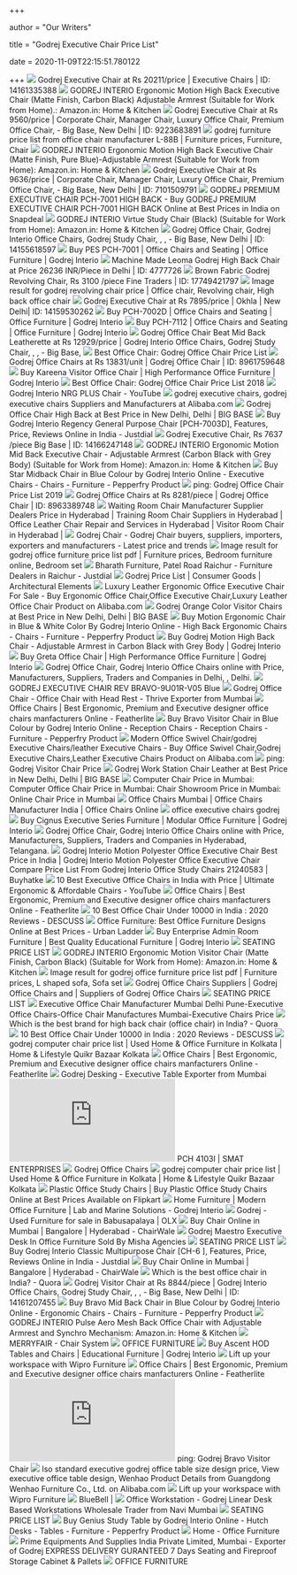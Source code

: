 +++
        
author = "Our Writers"
        
title = "Godrej Executive Chair Price List"
        
date = 2020-11-09T22:15:51.780122
        
+++
[ ![](https://5.imimg.com/data5/BV/YR/MY-3198171/godrej-premium-executive-very-high-back-chair-500x500.jpeg)](https://5.imimg.com/data5/BV/YR/MY-3198171/godrej-premium-executive-very-high-back-chair-500x500.jpeg) Godrej Executive Chair at Rs 20211/price | Executive Chairs | ID:  14161335388
[ ![](https://images-na.ssl-images-amazon.com/images/I/61xpq5v9CWL._SY679_.jpg)](https://images-na.ssl-images-amazon.com/images/I/61xpq5v9CWL._SY679_.jpg) GODREJ INTERIO Ergonomic Motion High Back Executive Chair (Matte Finish,  Carbon Black) Adjustable Armrest (Suitable for Work from Home).: Amazon.in:  Home & Kitchen
[ ![](https://5.imimg.com/data5/DY/HN/MY-3198171/godrej-executive-chair-500x500.jpg)](https://5.imimg.com/data5/DY/HN/MY-3198171/godrej-executive-chair-500x500.jpg) Godrej Executive Chair at Rs 9560/price | Corporate Chair, Manager Chair,  Luxury Office Chair, Premium Office Chair,   - Big Base,  New Delhi | ID: 9223683891
[ ![](https://i.pinimg.com/originals/00/31/42/003142a37e24bb9b22b79b2b8314fb22.jpg)](https://i.pinimg.com/originals/00/31/42/003142a37e24bb9b22b79b2b8314fb22.jpg) godrej furniture price list from office chair manufacturer L-88B | Furniture  prices, Furniture, Chair
[ ![](https://images-na.ssl-images-amazon.com/images/I/61Fux5YhyhL._SY679_.jpg)](https://images-na.ssl-images-amazon.com/images/I/61Fux5YhyhL._SY679_.jpg) GODREJ INTERIO Ergonomic Motion High Back Executive Chair (Matte Finish,  Pure Blue)-Adjustable Armrest (Suitable for Work from Home): Amazon.in:  Home & Kitchen
[ ![](https://4.imimg.com/data4/EE/UG/MY-3198171/godrej-pulse-mid-back-with-fixed-arms-chair-500x500.jpeg)](https://4.imimg.com/data4/EE/UG/MY-3198171/godrej-pulse-mid-back-with-fixed-arms-chair-500x500.jpeg) Godrej Executive Chair at Rs 9636/price | Corporate Chair, Manager Chair,  Luxury Office Chair, Premium Office Chair,   - Big Base,  New Delhi | ID: 7101509791
[ ![](https://n1.sdlcdn.com/imgs/i/j/a/GODREJ-PREMIUM-EXECUTIVE-CHAIR-PCH-SDL992890844-1-17b27.png)](https://n1.sdlcdn.com/imgs/i/j/a/GODREJ-PREMIUM-EXECUTIVE-CHAIR-PCH-SDL992890844-1-17b27.png) GODREJ PREMIUM EXECUTIVE CHAIR PCH-7001 HIGH BACK - Buy GODREJ PREMIUM EXECUTIVE  CHAIR PCH-7001 HIGH BACK Online at Best Prices in India on Snapdeal
[ ![](https://images-na.ssl-images-amazon.com/images/I/51U7CY0zQWL._SY879_.jpg)](https://images-na.ssl-images-amazon.com/images/I/51U7CY0zQWL._SY879_.jpg) GODREJ INTERIO Virtue Study Chair (Black) (Suitable for Work from Home):  Amazon.in: Home & Kitchen
[ ![](https://4.imimg.com/data4/HW/GK/MY-3198171/godrej-beat-mid-back-fabric-chair-500x500.jpeg)](https://4.imimg.com/data4/HW/GK/MY-3198171/godrej-beat-mid-back-fabric-chair-500x500.jpeg) Godrej Office Chair, Godrej Interio Office Chairs, Godrej Study Chair,    ,   ,      - Big  Base, New Delhi | ID: 14155618597
[ ![](http://b2b.godrejinterio.com/godrejInterio/ProductImages/PCH-7001_large.jpg)](http://b2b.godrejinterio.com/godrejInterio/ProductImages/PCH-7001_large.jpg) Buy PES PCH-7001 | Office Chairs and Seating | Office Furniture | Godrej  Interio
[ ![](https://tiimg.tistatic.com/fp/1/004/777/leoma-godrej-high-back-chair-726.jpg)](https://tiimg.tistatic.com/fp/1/004/777/leoma-godrej-high-back-chair-726.jpg) Machine Made Leoma Godrej High Back Chair at Price 26236 INR/Piece in Delhi  | ID: 4777726
[ ![](https://5.imimg.com/data5/HD/MH/MY-2703322/img_0564-250x250.jpeg)](https://5.imimg.com/data5/HD/MH/MY-2703322/img_0564-250x250.jpeg) Brown Fabric Godrej Revolving Chair, Rs 3100 /piece Fine Traders | ID:  17749421797
[ ![](https://i.pinimg.com/originals/7e/d6/e4/7ed6e43b7e01729e5fc13b0c77b3dbf6.jpg)](https://i.pinimg.com/originals/7e/d6/e4/7ed6e43b7e01729e5fc13b0c77b3dbf6.jpg) Image result for godrej revolving chair price | Office chair, Revolving  chair, High back office chair
[ ![](https://5.imimg.com/data5/VC/PC/MY-3198171/godrej-oxbo-mid-back-chair-500x500.jpeg)](https://5.imimg.com/data5/VC/PC/MY-3198171/godrej-oxbo-mid-back-chair-500x500.jpeg) Godrej Executive Chair at Rs 7895/price | Okhla | New Delhi| ID: 14159530262
[ ![](http://b2b.godrejinterio.com/GodrejInterio/ProductImages/PCH-7002D_large.jpg)](http://b2b.godrejinterio.com/GodrejInterio/ProductImages/PCH-7002D_large.jpg) Buy PCH-7002D | Office Chairs and Seating | Office Furniture | Godrej  Interio
[ ![](http://www.godrejlocks.com/GodrejInterio/ProductImages/PCH-7112_sm.jpg)](http://www.godrejlocks.com/GodrejInterio/ProductImages/PCH-7112_sm.jpg) Buy PCH-7112 | Office Chairs and Seating | Office Furniture | Godrej Interio
[ ![](https://4.imimg.com/data4/LG/ND/MY-3198171/godrej-beat-mid-back-leatherette-chair-500x500.jpeg)](https://4.imimg.com/data4/LG/ND/MY-3198171/godrej-beat-mid-back-leatherette-chair-500x500.jpeg) Godrej Office Chair Beat Mid Back Leatherette at Rs 12929/price | Godrej  Interio Office Chairs, Godrej Study Chair,   ,    ,      - Big Base,
[ ![](https://4.imimg.com/data4/QH/QY/MY-3716605/godrej-mesh-back-chair-250x250.jpg)](https://4.imimg.com/data4/QH/QY/MY-3716605/godrej-mesh-back-chair-250x250.jpg) Best Office Chair: Godrej Office Chair Price List
[ ![](https://3.imimg.com/data3/GN/FB/MY-3198171/godrej-chair-kareena-mid-back-500x500.jpg)](https://3.imimg.com/data3/GN/FB/MY-3198171/godrej-chair-kareena-mid-back-500x500.jpg) Godrej Office Chairs at Rs 13831/unit | Godrej Office Chair | ID: 8961759648
[ ![](http://www.healthseating.in/Godrejinterio/ProductImages/Kareena-Visitor_sm.jpg)](http://www.healthseating.in/Godrejinterio/ProductImages/Kareena-Visitor_sm.jpg) Buy Kareena Visitor Office Chair | High Performance Office Furniture |  Godrej Interio
[ ![](https://lh5.googleusercontent.com/proxy/-sZ6lyv-OQTWG3u0efRZWrgsK4rV0VJccfjhheJg26bEKBTrwU6zF1K9GcNWDR4YQYO77NVBQ2mBOwXlWGtan9B6OZN5wxnhZ5YybchsNc5a8LNfMA=s0-d)](https://lh5.googleusercontent.com/proxy/-sZ6lyv-OQTWG3u0efRZWrgsK4rV0VJccfjhheJg26bEKBTrwU6zF1K9GcNWDR4YQYO77NVBQ2mBOwXlWGtan9B6OZN5wxnhZ5YybchsNc5a8LNfMA=s0-d) Best Office Chair: Godrej Office Chair Price List 2018
[ ![](https://i.ytimg.com/vi/oi2HdAV4sgA/maxresdefault.jpg)](https://i.ytimg.com/vi/oi2HdAV4sgA/maxresdefault.jpg) Godrej Interio NRG PLUS Chair - YouTube
[ ![](https://s.alicdn.com/@sc01/kf/HTB1_VMbJXuWBuNjSszbq6AS7FXar.jpg_300x300.jpg)](https://s.alicdn.com/@sc01/kf/HTB1_VMbJXuWBuNjSszbq6AS7FXar.jpg_300x300.jpg) godrej executive chairs, godrej executive chairs Suppliers and  Manufacturers at Alibaba.com
[ ![](https://tiimg.tistatic.com/fp/2/002/003/godrej-office-chair-high-back-128.jpg)](https://tiimg.tistatic.com/fp/2/002/003/godrej-office-chair-high-back-128.jpg) Godrej Office Chair High Back at Best Price in New Delhi, Delhi | BIG BASE
[ ![](https://content.jdmagicbox.com/quickquotes/images_main/godrej_interio_regency_general_purpose_chair_pch_7003d__10366959_0.jpg)](https://content.jdmagicbox.com/quickquotes/images_main/godrej_interio_regency_general_purpose_chair_pch_7003d__10366959_0.jpg) Buy Godrej Interio Regency General Purpose Chair [PCH-7003D], Features,  Price, Reviews Online in India - Justdial
[ ![](https://5.imimg.com/data5/FQ/NY/MY-3198171/godrej-executive-chair-500x500.jpg)](https://5.imimg.com/data5/FQ/NY/MY-3198171/godrej-executive-chair-500x500.jpg) Godrej Executive Chair, Rs 7637 /piece Big Base | ID: 14166247148
[ ![](https://images-na.ssl-images-amazon.com/images/I/513weN9n45L._SY679_.jpg)](https://images-na.ssl-images-amazon.com/images/I/513weN9n45L._SY679_.jpg) GODREJ INTERIO Ergonomic Motion Mid Back Executive Chair - Adjustable  Armrest (Carbon Black with Grey Body) (Suitable for Work from Home):  Amazon.in: Home & Kitchen
[ ![](https://ii1.pepperfry.com/media/catalog/product/s/t/800x880/star-midback--in-blue-colour--by-godrej-star-midback--in-blue-colour--by-godrej-eugipi.jpg)](https://ii1.pepperfry.com/media/catalog/product/s/t/800x880/star-midback--in-blue-colour--by-godrej-star-midback--in-blue-colour--by-godrej-eugipi.jpg) Buy Star Midback Chair in Blue Colour by Godrej Interio Online - Executive  Chairs - Chairs - Furniture - Pepperfry Product
[ ![](https://5.imimg.com/data5/BH/EU/MY-3198171/godrej-diva-revolving-low-back-500x500.jpeg)](https://5.imimg.com/data5/BH/EU/MY-3198171/godrej-diva-revolving-low-back-500x500.jpeg) ping: Godrej Office Chair Price List 2019
[ ![](https://3.imimg.com/data3/JF/JV/MY-3198171/godrej-arm-chairs-500x500.jpg)](https://3.imimg.com/data3/JF/JV/MY-3198171/godrej-arm-chairs-500x500.jpg) Godrej Office Chairs at Rs 8281/piece | Godrej Office Chair | ID: 8963389748
[ ![](http://www.chairdekho.com/admin/secondpage1/3021_Cherry_H_Back_Y.jpg)](http://www.chairdekho.com/admin/secondpage1/3021_Cherry_H_Back_Y.jpg) Waiting Room Chair Manufacturer Supplier Dealers Price in Hyderabad |  Training Room Chair Suppliers in Hyderabad | Office Leather Chair Repair  and Services in Hyderabad | Visitor Room Chair in Hyderabad |
[ ![](https://static.connect2india.com/c2icd/company_resources/3169601/images/products/product-godrej-office-chair.jpg)](https://static.connect2india.com/c2icd/company_resources/3169601/images/products/product-godrej-office-chair.jpg) Godrej Chair - Godrej Chair buyers, suppliers, importers, exporters and  manufacturers - Latest price and trends
[ ![](https://i.pinimg.com/564x/9d/35/55/9d3555041dd56a751c0dc878410118da.jpg)](https://i.pinimg.com/564x/9d/35/55/9d3555041dd56a751c0dc878410118da.jpg) Image result for godrej office furniture price list pdf | Furniture prices,  Bedroom furniture online, Bedroom set
[ ![](https://content3.jdmagicbox.com/comp/raichur/k5/9999p8532.8532.120313122528.r2k5/catalogue/bharath-furniture-raichur-2c2mo.jpg)](https://content3.jdmagicbox.com/comp/raichur/k5/9999p8532.8532.120313122528.r2k5/catalogue/bharath-furniture-raichur-2c2mo.jpg) Bharath Furniture, Patel Road Raichur - Furniture Dealers in Raichur -  Justdial
[ ![](https://imgv2-2-f.scribdassets.com/img/document/125489101/original/c091eb303b/1603098225?v=1)](https://imgv2-2-f.scribdassets.com/img/document/125489101/original/c091eb303b/1603098225?v=1) Godrej Price List | Consumer Goods | Architectural Elements
[ ![](https://sc01.alicdn.com/img/pb/896/408/801/801408896_686.jpg)](https://sc01.alicdn.com/img/pb/896/408/801/801408896_686.jpg) Luxury Leather Ergonomic Office Executive Chair For Sale - Buy Ergonomic Office  Chair,Office Executive Chair,Luxury Leather Office Chair Product on  Alibaba.com
[ ![](https://tiimg.tistatic.com/fp/2/002/003/godrej-office-chair-visitor-fabric-026.jpg)](https://tiimg.tistatic.com/fp/2/002/003/godrej-office-chair-visitor-fabric-026.jpg) Godrej Orange Color Visitor Chairs at Best Price in New Delhi, Delhi | BIG  BASE
[ ![](https://ii1.pepperfry.com/media/catalog/product/m/o/1100x1210/motion-high-back-ergonomic-chair-in-navy-blue---white-color-by-godrej-interio-motion-high-back-ergon-ea7o6m.jpg)](https://ii1.pepperfry.com/media/catalog/product/m/o/1100x1210/motion-high-back-ergonomic-chair-in-navy-blue---white-color-by-godrej-interio-motion-high-back-ergon-ea7o6m.jpg) Buy Motion Ergonomic Chair in Blue & White Color By Godrej Interio Online -  High Back Ergonomic Chairs - Chairs - Furniture - Pepperfry Product
[ ![](https://www.godrejinterio.com/imagestore/B2C/56101522SD02049/56101522SD02049_01_500x500.png)](https://www.godrejinterio.com/imagestore/B2C/56101522SD02049/56101522SD02049_01_500x500.png) Buy Godrej Motion High Back Chair - Adjustable Armrest in Carbon Black with  Grey Body | Godrej Interio
[ ![](http://www.godrejmhe.in/GodrejInterio/ProductImages/Greta-L01.jpg)](http://www.godrejmhe.in/GodrejInterio/ProductImages/Greta-L01.jpg) Buy Greta Office Chair | High Performance Office Furniture | Godrej Interio
[ ![](https://5.imimg.com/data5/RH/WI/GLADMIN-2/godrej-office-chair-500x500.jpg)](https://5.imimg.com/data5/RH/WI/GLADMIN-2/godrej-office-chair-500x500.jpg) Godrej Office Chair, Godrej Interio Office Chairs online with Price,  Manufacturers, Suppliers, Traders and Companies in Delhi, , Delhi.
[ ![](https://www.cmmarena.com/image/cache/ABC/goderj/102628/01-600x600.png)](https://www.cmmarena.com/image/cache/ABC/goderj/102628/01-600x600.png) GODREJ EXECUTIVE CHAIR REV BRAVO-9U01R-V05 Blue
[ ![](https://5.imimg.com/data5/JT/DA/DL/SELLER-3769111/office-chair-with-coat-hanger-thrive-500x500.jpg)](https://5.imimg.com/data5/JT/DA/DL/SELLER-3769111/office-chair-with-coat-hanger-thrive-500x500.jpg) Godrej Office Chair - Office Chair with Head Rest - Thrive Exporter from  Mumbai
[ ![](https://www.featherlitefurniture.com/drupal/sites/default/files/products/helix1.jpg)](https://www.featherlitefurniture.com/drupal/sites/default/files/products/helix1.jpg) Office Chairs | Best Ergonomic, Premium and Executive designer office chairs  manfacturers Online - Featherlite
[ ![](https://ii1.pepperfry.com/media/catalog/product/b/r/800x880/bravo-visitor-by-godrej-bravo-visitor-by-godrej-03bwev.jpg)](https://ii1.pepperfry.com/media/catalog/product/b/r/800x880/bravo-visitor-by-godrej-bravo-visitor-by-godrej-03bwev.jpg) Buy Bravo Visitor Chair in Blue Colour by Godrej Interio Online - Reception  Chairs - Reception Chairs - Furniture - Pepperfry Product
[ ![](https://sc02.alicdn.com/kf/HTB1g6I2hXooBKNjSZPhq6A2CXXax/200558462/HTB1g6I2hXooBKNjSZPhq6A2CXXax.jpg)](https://sc02.alicdn.com/kf/HTB1g6I2hXooBKNjSZPhq6A2CXXax/200558462/HTB1g6I2hXooBKNjSZPhq6A2CXXax.jpg) Modern Office Swivel Chair/godrej Executive Chairs/leather Executive Chairs  - Buy Office Swivel Chair,Godrej Executive Chairs,Leather Executive Chairs  Product on Alibaba.com
[ ![](http://www.arbour.in/image/cache/catalog/Camera%20Images%2016%20jan%2018/Mesh%20chair%20with%20adjustable%20handle%20view%202-600x600.jpg)](http://www.arbour.in/image/cache/catalog/Camera%20Images%2016%20jan%2018/Mesh%20chair%20with%20adjustable%20handle%20view%202-600x600.jpg) ping: Godrej Visitor Chair Price
[ ![](https://tiimg.tistatic.com/fp/3/002/003/godrej-work-station-chair-leather-110.jpg)](https://tiimg.tistatic.com/fp/3/002/003/godrej-work-station-chair-leather-110.jpg) Godrej Work Station Chair Leather at Best Price in New Delhi, Delhi | BIG  BASE
[ ![](http://chairdekho.com/admin/thumbnail/8024_Olive_H_Thumbnail.jpg)](http://chairdekho.com/admin/thumbnail/8024_Olive_H_Thumbnail.jpg) Computer Chair Price in Mumbai: Computer Office Chair Price in Mumbai: Chair  Showroom Price in Mumbai: Online Chair Price in Mumbai
[ ![](https://chairsbazaar.in/images/products/kelly_h.jpg)](https://chairsbazaar.in/images/products/kelly_h.jpg) Office Chairs Mumbai | Office Chairs Manufacturer India | Office Chairs  Online
[ ![](https://www.apresfurniture.co.uk/media/catalog/product/cache/1/thumbnail/9df78eab33525d08d6e5fb8d27136e95/p/o/poi-8.jpg)](https://www.apresfurniture.co.uk/media/catalog/product/cache/1/thumbnail/9df78eab33525d08d6e5fb8d27136e95/p/o/poi-8.jpg) office executive chairs godrej
[ ![](http://b2b.godrejinterio.com/Godrejinterio/ProductImages/cignus-1.jpg)](http://b2b.godrejinterio.com/Godrejinterio/ProductImages/cignus-1.jpg) Buy Cignus Executive Series Furniture | Modular Office Furniture | Godrej  Interio
[ ![](https://5.imimg.com/data5/IB/KC/MY-2181276/black-executive-high-back-chair-250x250.jpg)](https://5.imimg.com/data5/IB/KC/MY-2181276/black-executive-high-back-chair-250x250.jpg) Godrej Office Chair, Godrej Interio Office Chairs online with Price,  Manufacturers, Suppliers, Traders and Companies in Hyderabad, Telangana.
[ ![](https://rukminim1.flixcart.com/image/300/300/jdvziq80/office-study-chair/z/n/m/pp-56101522sd02051-godrej-interio-original-imaf2p3gkpasaxmz.jpeg?q=90)](https://rukminim1.flixcart.com/image/300/300/jdvziq80/office-study-chair/z/n/m/pp-56101522sd02051-godrej-interio-original-imaf2p3gkpasaxmz.jpeg?q=90) Godrej Interio Motion Polyester Office Executive Chair Best Price in India  | Godrej Interio Motion Polyester Office Executive Chair Compare Price List  From Godrej Interio Office Study Chairs 21240583 | Buyhatke
[ ![](https://i.ytimg.com/vi/B9LKS5ZdFzQ/maxresdefault.jpg)](https://i.ytimg.com/vi/B9LKS5ZdFzQ/maxresdefault.jpg) 10 Best Executive Office Chairs in India with Price | Ultimate Ergonomic &  Affordable Chairs - YouTube
[ ![](https://www.featherlitefurniture.com/drupal/sites/default/files/products/C1P02-01.jpg)](https://www.featherlitefurniture.com/drupal/sites/default/files/products/C1P02-01.jpg) Office Chairs | Best Ergonomic, Premium and Executive designer office chairs  manfacturers Online - Featherlite
[ ![](https://www.descuss.com/wp-content/uploads/2020/10/617i8EKpyL._SL1499_-682x1024.jpg)](https://www.descuss.com/wp-content/uploads/2020/10/617i8EKpyL._SL1499_-682x1024.jpg) 10 Best Office Chair Under 10000 in India : 2020 Reviews - DESCUSS
[ ![](https://www.ulcdn.net/opt/www.ulcdn.net/images/taxon_images/taxon/13057/taxon_col_3/Artboard_2.png)](https://www.ulcdn.net/opt/www.ulcdn.net/images/taxon_images/taxon/13057/taxon_col_3/Artboard_2.png) Office Furniture: Best Office Furniture Designs Online at Best Prices -  Urban Ladder
[ ![](http://www.godrejlocks.com/godrejInterio/ProductImages/LargeImages/enterprise_big1.jpg)](http://www.godrejlocks.com/godrejInterio/ProductImages/LargeImages/enterprise_big1.jpg) Buy Enterprise Admin Room Furniture | Best Quality Educational Furniture |  Godrej Interio
[ ![](x-raw-image:///6d20c82ccd18f54a1e52d1ff870ed12e455b32c1efed4f5baee7ca03ea7c20b2)](x-raw-image:///6d20c82ccd18f54a1e52d1ff870ed12e455b32c1efed4f5baee7ca03ea7c20b2) SEATING PRICE LIST
[ ![](https://images-na.ssl-images-amazon.com/images/I/61r3StsW1TL._SL1499_.jpg)](https://images-na.ssl-images-amazon.com/images/I/61r3StsW1TL._SL1499_.jpg) GODREJ INTERIO Ergonomic Motion Visitor Chair (Matte Finish, Carbon Black)  (Suitable for Work from Home): Amazon.in: Home & Kitchen
[ ![](https://i.pinimg.com/236x/21/57/a4/2157a403b0b2acde7163973160b64168.jpg)](https://i.pinimg.com/236x/21/57/a4/2157a403b0b2acde7163973160b64168.jpg) Image result for godrej office furniture price list pdf | Furniture prices,  L shaped sofa, Sofa set
[ ![](https://static.connect2india.com/c2icd/product_resources/images/godrej-office-chairs.jpg)](https://static.connect2india.com/c2icd/product_resources/images/godrej-office-chairs.jpg) Godrej Office Chairs Suppliers | Godrej Office Chairs  and   | Suppliers of Godrej Office Chairs
[ ![](x-raw-image:///dbf7945aa1cdd7ee76e21763067850b4a47d19221d4a0911b211a7604ed211cf)](x-raw-image:///dbf7945aa1cdd7ee76e21763067850b4a47d19221d4a0911b211a7604ed211cf) SEATING PRICE LIST
[ ![](https://www.chairdekho.com/admin/thumbnail/3062_Elbow_H_Back_X.jpg)](https://www.chairdekho.com/admin/thumbnail/3062_Elbow_H_Back_X.jpg) Executive Office Chair Manufacturer Mumbai Delhi Pune-Executive Office  Chairs-Office Chair Manufactures Mumbai-Executive Chairs Price
[ ![](https://qph.fs.quoracdn.net/main-qimg-35bcac02c6f155a4d373ba9210b1689f)](https://qph.fs.quoracdn.net/main-qimg-35bcac02c6f155a4d373ba9210b1689f) Which is the best brand for high back chair (office chair) in India? - Quora
[ ![](https://www.descuss.com/wp-content/uploads/2020/09/61lzadcpc9L._SL1500_-1-1024x973.jpg)](https://www.descuss.com/wp-content/uploads/2020/09/61lzadcpc9L._SL1500_-1-1024x973.jpg) 10 Best Office Chair Under 10000 in India : 2020 Reviews - DESCUSS
[ ![](https://teja8.kuikr.com/i6/20201027/Syracuse-3-Axis-Adjustable-Office-Chair-VB201705171774173-ak_LWBP1674299567-1603817663.jpeg)](https://teja8.kuikr.com/i6/20201027/Syracuse-3-Axis-Adjustable-Office-Chair-VB201705171774173-ak_LWBP1674299567-1603817663.jpeg) godrej computer chair price list | Used Home & Office Furniture in Kolkata  | Home & Lifestyle Quikr Bazaar Kolkata
[ ![](https://www.featherlitefurniture.com/drupal/sites/default/files/products/C1P01-01.jpg)](https://www.featherlitefurniture.com/drupal/sites/default/files/products/C1P01-01.jpg) Office Chairs | Best Ergonomic, Premium and Executive designer office chairs  manfacturers Online - Featherlite
[ ![](https://5.imimg.com/data5/SG/KK/TH/SELLER-3769111/executive-table-500x500.JPG)](https://5.imimg.com/data5/SG/KK/TH/SELLER-3769111/executive-table-500x500.JPG) Godrej Desking - Executive Table Exporter from Mumbai
[ ![](https://smatenterprises.com/wp-content/themes/goodnews5/framework/timthumb/timthumb.php?src=https://smatenterprises.com/wp-content/uploads/2019/01/PCH-4103I-1.jpg&h=1024&w=1024)](https://smatenterprises.com/wp-content/themes/goodnews5/framework/timthumb/timthumb.php?src=https://smatenterprises.com/wp-content/uploads/2019/01/PCH-4103I-1.jpg&h=1024&w=1024) PCH 4103I | SMAT ENTERPRISES
[ ![](https://n2.sdlcdn.com/imgs/i/d/8/230X258_sharpened/CHAIR-7003-SDL080470161-1-7558c.png)](https://n2.sdlcdn.com/imgs/i/d/8/230X258_sharpened/CHAIR-7003-SDL080470161-1-7558c.png) Godrej Office Chairs
[ ![](https://teja8.kuikr.com/i6/20201021/Quadro-3-Axis-Adjustable-Office-Chair-VB201705171774173-ak_LWBP1804362182-1603275749.jpeg)](https://teja8.kuikr.com/i6/20201021/Quadro-3-Axis-Adjustable-Office-Chair-VB201705171774173-ak_LWBP1804362182-1603275749.jpeg) godrej computer chair price list | Used Home & Office Furniture in Kolkata  | Home & Lifestyle Quikr Bazaar Kolkata
[ ![](https://rukminim1.flixcart.com/image/612/612/kdga1zk0/office-study-chair/z/e/v/pvc-polyvinyl-chloride-56101522sd02527-godrej-interio-original-imafuce5vyzjhpcm.jpeg?q=70)](https://rukminim1.flixcart.com/image/612/612/kdga1zk0/office-study-chair/z/e/v/pvc-polyvinyl-chloride-56101522sd02527-godrej-interio-original-imafuce5vyzjhpcm.jpeg?q=70) Plastic Office Study Chairs | Buy Plastic Office Study Chairs Online at  Best Prices Available on Flipkart
[ ![](http://b2b.godrejinterio.com/godrejInterio/ProductImages/PCH-7102R_sm.jpg)](http://b2b.godrejinterio.com/godrejInterio/ProductImages/PCH-7102R_sm.jpg) Home Furniture | Modern Office Furniture | Lab and Marine Solutions - Godrej  Interio
[ ![](https://apollo-singapore.akamaized.net/v1/files/jlhlv31q4d59-IN/image;s=272x0)](https://apollo-singapore.akamaized.net/v1/files/jlhlv31q4d59-IN/image;s=272x0) Godrej - Used Furniture for sale in Babusapalaya | OLX
[ ![](https://chairwale.com/images/ET-580.jpg)](https://chairwale.com/images/ET-580.jpg) Buy Chair Online in Mumbai | Bangalore | Hyderabad - ChairWale
[ ![](https://interiorsinfo.com/products/25236/0.jpg)](https://interiorsinfo.com/products/25236/0.jpg) Godrej Maestro Executive Desk In Office Furniture Sold By Misha Agencies
[ ![](x-raw-image:///a9874dbf4af4b30f80640936cf09e72753ed102ed32bbd245e599d18fdfb369c)](x-raw-image:///a9874dbf4af4b30f80640936cf09e72753ed102ed32bbd245e599d18fdfb369c) SEATING PRICE LIST
[ ![](https://content.jdmagicbox.com/quickquotes/images_main/godrej_interio_classic_multipurpose_chair_ch_6__10367038_0.jpg)](https://content.jdmagicbox.com/quickquotes/images_main/godrej_interio_classic_multipurpose_chair_ch_6__10367038_0.jpg) Buy Godrej Interio Classic Multipurpose Chair [CH-6 ], Features, Price,  Reviews Online in India - Justdial
[ ![](https://chairwale.com/admin/thumbnail/AA1004_ZEN_H_BACK_X.jpg)](https://chairwale.com/admin/thumbnail/AA1004_ZEN_H_BACK_X.jpg) Buy Chair Online in Mumbai | Bangalore | Hyderabad - ChairWale
[ ![](https://qph.fs.quoracdn.net/main-qimg-e36864a31eacfc701d89662142ff0f45)](https://qph.fs.quoracdn.net/main-qimg-e36864a31eacfc701d89662142ff0f45) Which is the best office chair in India? - Quora
[ ![](https://5.imimg.com/data5/BV/AL/MY-3198171/godrej-premium-executive-visitor-with-arms-chair-500x500.jpeg)](https://5.imimg.com/data5/BV/AL/MY-3198171/godrej-premium-executive-visitor-with-arms-chair-500x500.jpeg) Godrej Visitor Chair at Rs 8844/piece | Godrej Interio Office Chairs, Godrej  Study Chair,   ,   ,       - Big Base, New Delhi | ID: 14161207455
[ ![](https://ii1.pepperfry.com/media/catalog/product/b/r/800x880/bravo-mid-back-by-godrej-bravo-mid-back-by-godrej-fgada0.jpg)](https://ii1.pepperfry.com/media/catalog/product/b/r/800x880/bravo-mid-back-by-godrej-bravo-mid-back-by-godrej-fgada0.jpg) Buy Bravo Mid Back Chair in Blue Colour by Godrej Interio Online -  Ergonomic Chairs - Chairs - Furniture - Pepperfry Product
[ ![](https://images-eu.ssl-images-amazon.com/images/I/21iyITw8diL._SR600%2C315_PIWhiteStrip%2CBottomLeft%2C0%2C35_PIStarRatingTHREE%2CBottomLeft%2C360%2C-6_SR600%2C315_SCLZZZZZZZ_FMpng_BG255%2C255%2C255.jpg)](https://images-eu.ssl-images-amazon.com/images/I/21iyITw8diL._SR600%2C315_PIWhiteStrip%2CBottomLeft%2C0%2C35_PIStarRatingTHREE%2CBottomLeft%2C360%2C-6_SR600%2C315_SCLZZZZZZZ_FMpng_BG255%2C255%2C255.jpg) GODREJ INTERIO Pulse Aero Mesh Back Office Chair with Adjustable Armrest  and Synchro Mechanism: Amazon.in: Home & Kitchen
[ ![](http://www.merryfair.com/wp-content/uploads/2019/04/home-video.png)](http://www.merryfair.com/wp-content/uploads/2019/04/home-video.png) MERRYFAIR - Chair System
[ ![](x-raw-image:///e859a077c6017f35ea946dcd65bd3b99cbbe2a7c9a8000a2fd0fb01a58e18be0)](x-raw-image:///e859a077c6017f35ea946dcd65bd3b99cbbe2a7c9a8000a2fd0fb01a58e18be0) OFFICE FURNITURE
[ ![](http://b2b.godrejinterio.com/Godrejinterio/ProductImages/Ascent_L.jpg)](http://b2b.godrejinterio.com/Godrejinterio/ProductImages/Ascent_L.jpg) Buy Ascent HOD Tables and Chairs | Educational Furniture | Godrej Interio
[ ![](https://www.wiprofurniture.in/sites/default/files/2020-06/WFH_FeaturedProduct3.png)](https://www.wiprofurniture.in/sites/default/files/2020-06/WFH_FeaturedProduct3.png) Lift up your workspace with Wipro Furniture
[ ![](https://www.featherlitefurniture.com/drupal/sites/default/files/products/C1P13-01.jpg)](https://www.featherlitefurniture.com/drupal/sites/default/files/products/C1P13-01.jpg) Office Chairs | Best Ergonomic, Premium and Executive designer office chairs  manfacturers Online - Featherlite
[ ![](https://smatenterprises.com/wp-content/themes/goodnews5/framework/timthumb/timthumb.php?src=https://smatenterprises.com/wp-content/uploads/2019/01/9M12_large-1.jpg&h=1024&w=1024)](https://smatenterprises.com/wp-content/themes/goodnews5/framework/timthumb/timthumb.php?src=https://smatenterprises.com/wp-content/uploads/2019/01/9M12_large-1.jpg&h=1024&w=1024) ping: Godrej Bravo Visitor Chair
[ ![](http://sc02.alicdn.com/kf/HTB1ALzxXMaTBuNjSszfq6xgfpXaw.jpg)](http://sc02.alicdn.com/kf/HTB1ALzxXMaTBuNjSszfq6xgfpXaw.jpg) Iso standard executive godrej office table size design price, View executive  office table design, Wenhao Product Details from Guangdong Wenhao Furniture  Co., Ltd. on Alibaba.com
[ ![](https://www.wiprofurniture.in/sites/default/files/2020-05/WFHBanner-mobile.jpg)](https://www.wiprofurniture.in/sites/default/files/2020-05/WFHBanner-mobile.jpg) Lift up your workspace with Wipro Furniture
[ ![](https://bluebellergonomics.com/wp-content/uploads/2020/01/Office-Executive-Chairs-harmony-HB6.jpg)](https://bluebellergonomics.com/wp-content/uploads/2020/01/Office-Executive-Chairs-harmony-HB6.jpg) BlueBell |
[ ![](https://5.imimg.com/data5/KJ/KF/MY-3243379/godrej-linea-desk-based-workstations-500x500.jpg)](https://5.imimg.com/data5/KJ/KF/MY-3243379/godrej-linea-desk-based-workstations-500x500.jpg) Office Workstation - Godrej Linear Desk Based Workstations Wholesale Trader  from Navi Mumbai
[ ![](x-raw-image:///7b4afe3b84af5faf73730dbbdd5e3509e707df18095906c989e0cfdaf8a1538d)](x-raw-image:///7b4afe3b84af5faf73730dbbdd5e3509e707df18095906c989e0cfdaf8a1538d) SEATING PRICE LIST
[ ![](https://ii1.pepperfry.com/media/catalog/product/g/e/1100x1210/genius-study-table-by-godrej-interio-genius-study-table-by-godrej-interio-mmgio2.jpg)](https://ii1.pepperfry.com/media/catalog/product/g/e/1100x1210/genius-study-table-by-godrej-interio-genius-study-table-by-godrej-interio-mmgio2.jpg) Buy Genius Study Table by Godrej Interio Online - Hutch Desks - Tables -  Furniture - Pepperfry Product
[ ![](https://teja8.kuikr.com/i4/20190106/GODREJ-EXECUTIVE-CHAIR--NEW-CONDITION--BOSS-CHAIR--HIGH-BACK-MODEL--ARMS-CHAIR--REVOLVING-VB201705171774173-ak_LWBP1914077103-1546779744.png)](https://teja8.kuikr.com/i4/20190106/GODREJ-EXECUTIVE-CHAIR--NEW-CONDITION--BOSS-CHAIR--HIGH-BACK-MODEL--ARMS-CHAIR--REVOLVING-VB201705171774173-ak_LWBP1914077103-1546779744.png) Home - Office Furniture
[ ![](http://5.imimg.com/data5/AH/PT/SV/SELLER-3769111/office-mid-back-chair-godrej-sedna-500x500.JPG)](http://5.imimg.com/data5/AH/PT/SV/SELLER-3769111/office-mid-back-chair-godrej-sedna-500x500.JPG) Prime Equipments And Supplies India Private Limited, Mumbai - Exporter of  Godrej EXPRESS DELIVERY GURANTEED 7 Days Seating and Fireproof Storage  Cabinet & Pallets
[ ![](x-raw-image:///b2f7d319a8a6b1209113ceac4669cb1a52f43f30663e185059958179cdfc2eab)](x-raw-image:///b2f7d319a8a6b1209113ceac4669cb1a52f43f30663e185059958179cdfc2eab) OFFICE FURNITURE

